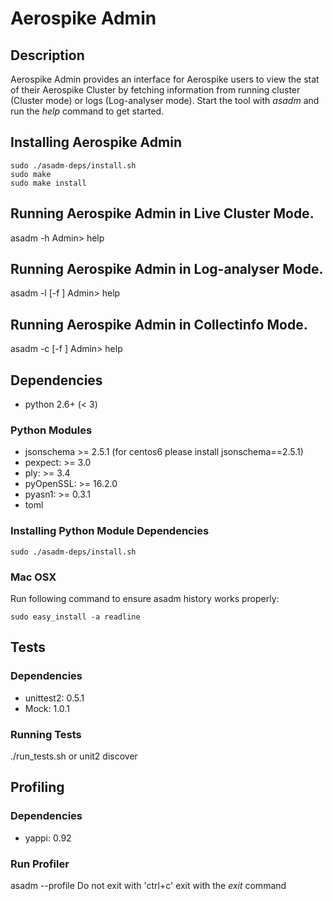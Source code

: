 # Aerospike Admin
## Description
Aerospike Admin provides an interface for Aerospike users to view the stat
of their Aerospike Cluster by fetching information from running cluster (Cluster mode) or logs (Log-analyser mode).
Start the tool with *asadm* and run the *help* command to get started.

## Installing Aerospike Admin
```
sudo ./asadm-deps/install.sh
sudo make
sudo make install
```

## Running Aerospike Admin in Live Cluster Mode.
asadm -h <Aerospike Server Address>
Admin> help

## Running Aerospike Admin in Log-analyser Mode.
asadm -l [-f <location of logs>]
Admin> help

## Running Aerospike Admin in Collectinfo Mode.
asadm -c [-f <location of collectinfo>]
Admin> help


## Dependencies
- python 2.6+ (< 3)

### Python Modules
- jsonschema >= 2.5.1 (for centos6 please install jsonschema==2.5.1)
- pexpect: >= 3.0
- ply: >= 3.4
- pyOpenSSL: >= 16.2.0
- pyasn1: >= 0.3.1
- toml


### Installing Python Module Dependencies
```
sudo ./asadm-deps/install.sh
```

### Mac OSX
Run following command to ensure asadm history works properly:
```
sudo easy_install -a readline
```

## Tests
### Dependencies
- unittest2: 0.5.1
- Mock: 1.0.1

### Running Tests
./run_tests.sh or unit2 discover

## Profiling
### Dependencies
- yappi: 0.92

### Run Profiler
asadm --profile
Do not exit with 'ctrl+c' exit with the *exit* command
